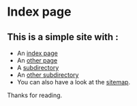 Index page
==========

This is a simple site with :
----------------------------

* An [index page](index.html)
* An [other page](page.html)
* A [subdirectory](sub1/index.html)
* An [other subdirectory](sub2/index.html)
* You can also have a look at the [sitemap](sitemap.xml).

Thanks for reading.
